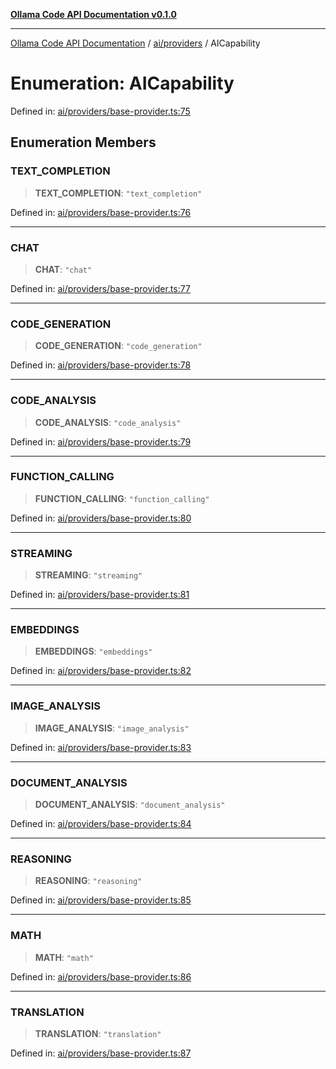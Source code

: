 [**Ollama Code API Documentation v0.1.0**](../../../README.md)

***

[Ollama Code API Documentation](../../../modules.md) / [ai/providers](../README.md) / AICapability

# Enumeration: AICapability

Defined in: [ai/providers/base-provider.ts:75](https://github.com/erichchampion/ollama-code/blob/6fbd2b7ec436444e20f96917e578abed00a87538/ollama-code/src/ai/providers/base-provider.ts#L75)

## Enumeration Members

### TEXT\_COMPLETION

> **TEXT\_COMPLETION**: `"text_completion"`

Defined in: [ai/providers/base-provider.ts:76](https://github.com/erichchampion/ollama-code/blob/6fbd2b7ec436444e20f96917e578abed00a87538/ollama-code/src/ai/providers/base-provider.ts#L76)

***

### CHAT

> **CHAT**: `"chat"`

Defined in: [ai/providers/base-provider.ts:77](https://github.com/erichchampion/ollama-code/blob/6fbd2b7ec436444e20f96917e578abed00a87538/ollama-code/src/ai/providers/base-provider.ts#L77)

***

### CODE\_GENERATION

> **CODE\_GENERATION**: `"code_generation"`

Defined in: [ai/providers/base-provider.ts:78](https://github.com/erichchampion/ollama-code/blob/6fbd2b7ec436444e20f96917e578abed00a87538/ollama-code/src/ai/providers/base-provider.ts#L78)

***

### CODE\_ANALYSIS

> **CODE\_ANALYSIS**: `"code_analysis"`

Defined in: [ai/providers/base-provider.ts:79](https://github.com/erichchampion/ollama-code/blob/6fbd2b7ec436444e20f96917e578abed00a87538/ollama-code/src/ai/providers/base-provider.ts#L79)

***

### FUNCTION\_CALLING

> **FUNCTION\_CALLING**: `"function_calling"`

Defined in: [ai/providers/base-provider.ts:80](https://github.com/erichchampion/ollama-code/blob/6fbd2b7ec436444e20f96917e578abed00a87538/ollama-code/src/ai/providers/base-provider.ts#L80)

***

### STREAMING

> **STREAMING**: `"streaming"`

Defined in: [ai/providers/base-provider.ts:81](https://github.com/erichchampion/ollama-code/blob/6fbd2b7ec436444e20f96917e578abed00a87538/ollama-code/src/ai/providers/base-provider.ts#L81)

***

### EMBEDDINGS

> **EMBEDDINGS**: `"embeddings"`

Defined in: [ai/providers/base-provider.ts:82](https://github.com/erichchampion/ollama-code/blob/6fbd2b7ec436444e20f96917e578abed00a87538/ollama-code/src/ai/providers/base-provider.ts#L82)

***

### IMAGE\_ANALYSIS

> **IMAGE\_ANALYSIS**: `"image_analysis"`

Defined in: [ai/providers/base-provider.ts:83](https://github.com/erichchampion/ollama-code/blob/6fbd2b7ec436444e20f96917e578abed00a87538/ollama-code/src/ai/providers/base-provider.ts#L83)

***

### DOCUMENT\_ANALYSIS

> **DOCUMENT\_ANALYSIS**: `"document_analysis"`

Defined in: [ai/providers/base-provider.ts:84](https://github.com/erichchampion/ollama-code/blob/6fbd2b7ec436444e20f96917e578abed00a87538/ollama-code/src/ai/providers/base-provider.ts#L84)

***

### REASONING

> **REASONING**: `"reasoning"`

Defined in: [ai/providers/base-provider.ts:85](https://github.com/erichchampion/ollama-code/blob/6fbd2b7ec436444e20f96917e578abed00a87538/ollama-code/src/ai/providers/base-provider.ts#L85)

***

### MATH

> **MATH**: `"math"`

Defined in: [ai/providers/base-provider.ts:86](https://github.com/erichchampion/ollama-code/blob/6fbd2b7ec436444e20f96917e578abed00a87538/ollama-code/src/ai/providers/base-provider.ts#L86)

***

### TRANSLATION

> **TRANSLATION**: `"translation"`

Defined in: [ai/providers/base-provider.ts:87](https://github.com/erichchampion/ollama-code/blob/6fbd2b7ec436444e20f96917e578abed00a87538/ollama-code/src/ai/providers/base-provider.ts#L87)
